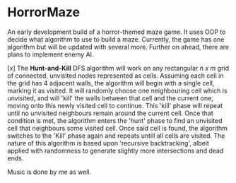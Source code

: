 # HorrorMaze
An early development build of a horror-themed maze game. It uses OOP to decide what algorithm to use to build a maze. Currently, the game has one algorithm but will be updated with several more. Further on ahead, there are plans to implement enemy AI.

[x] The **Hunt-and-Kill** DFS algorithm will work on any rectangular _n x m_ grid of connected, unvisited nodes represented as cells. Assuming each cell in the grid has 4 adjacent walls, the algorithm will begin with a single cell, marking it as visited. It will randomly choose one neighbouring cell which is unvisited, and will 'kill' the walls between that cell and the current one, moving onto this newly visited cell to continue. This 'kill' phase will repeat until no unvisited neighbours remain around the current cell. Once that condition is met, the algorithm enters the 'hunt' phase to find an unvisited cell that neighbours some visited cell. Once said cell is found, the algorithm switches to the 'Kill' phase again and repeats untill all cells are visited.
The nature of this algorithm is based upon 'recursive backtracking', albeit applied with randomness to generate slightly more intersections and dead ends.

Music is done by me as well.
